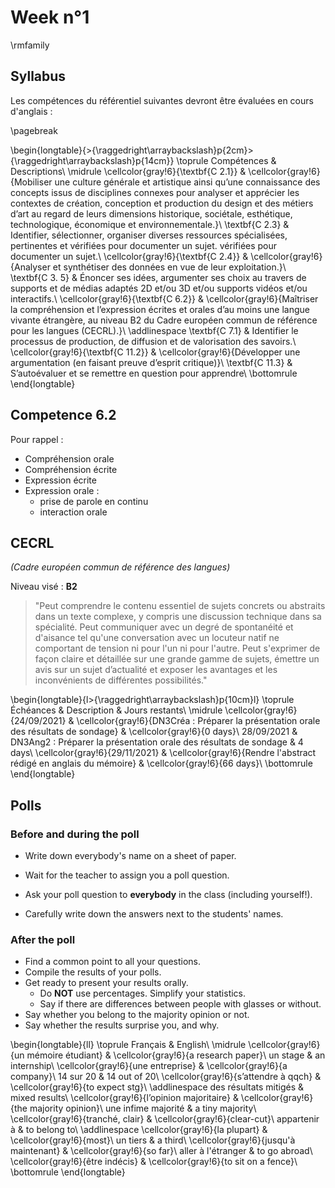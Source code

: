 # Week n°1



\rmfamily

## Syllabus

Les compétences du référentiel suivantes devront être évaluées en cours d'anglais :

\pagebreak


\begin{longtable}{>{\raggedright\arraybackslash}p{2cm}>{\raggedright\arraybackslash}p{14cm}}
\toprule
Compétences & Descriptions\\
\midrule
\cellcolor{gray!6}{\textbf{C 2.1}} & \cellcolor{gray!6}{Mobiliser une culture générale et artistique ainsi qu’une connaissance des concepts issus de disciplines connexes pour analyser et apprécier les contextes de création, conception et production du design et des métiers d’art au regard de leurs dimensions historique, sociétale, esthétique, technologique, économique et environnementale.}\\
\textbf{C 2.3} & Identifier, sélectionner, organiser diverses ressources spécialisées, pertinentes et vérifiées pour documenter un sujet.  vérifiées pour documenter un sujet.\\
\cellcolor{gray!6}{\textbf{C 2.4}} & \cellcolor{gray!6}{Analyser et synthétiser des données en vue de leur exploitation.}\\
\textbf{C 3. 5} & Énoncer ses idées, argumenter ses choix au travers de supports et de médias adaptés 2D et/ou 3D et/ou supports vidéos et/ou interactifs.\\
\cellcolor{gray!6}{\textbf{C 6.2}} & \cellcolor{gray!6}{Maîtriser la compréhension et l’expression écrites et orales d’au moins une langue vivante étrangère, au niveau B2 du Cadre européen commun de référence pour les langues (CECRL).}\\
\addlinespace
\textbf{C 7.1} & Identifier le processus de production, de diffusion et de valorisation des savoirs.\\
\cellcolor{gray!6}{\textbf{C 11.2}} & \cellcolor{gray!6}{Développer une argumentation (en faisant preuve d’esprit critique)}\\
\textbf{C 11.3} & S’autoévaluer et se remettre en question pour apprendre\\
\bottomrule
\end{longtable}





## Competence 6.2

Pour rappel :

* Compréhension orale
* Compréhension écrite
* Expression écrite
* Expression orale :
  - prise de parole en continu
  - interaction orale



## CECRL

*(Cadre européen commun de référence des langues)*

Niveau visé : **B2**

> "Peut comprendre le contenu essentiel de sujets concrets ou abstraits dans un texte complexe, y compris une discussion technique dans sa spécialité. Peut communiquer avec un degré de spontanéité et d'aisance tel qu'une conversation avec un locuteur natif ne comportant de tension ni pour l'un ni pour l'autre. Peut s'exprimer de façon claire et détaillée sur une grande gamme de sujets, émettre un avis sur un sujet d’actualité et exposer les avantages et les inconvénients de différentes possibilités."




\begin{longtable}{l>{\raggedright\arraybackslash}p{10cm}l}
\toprule
Échéances & Description & Jours restants\\
\midrule
\cellcolor{gray!6}{24/09/2021} & \cellcolor{gray!6}{DN3Créa : Préparer la présentation orale des résultats de sondage} & \cellcolor{gray!6}{0 days}\\
28/09/2021 & DN3Ang2 : Préparer la présentation orale des résultats de sondage & 4 days\\
\cellcolor{gray!6}{29/11/2021} & \cellcolor{gray!6}{Rendre l'abstract rédigé en anglais du mémoire} & \cellcolor{gray!6}{66 days}\\
\bottomrule
\end{longtable}



## Polls

### Before and during the poll

- Write down everybody's name on a sheet of paper.

- Wait for the teacher to assign you a poll question.

- Ask your poll question to **everybody** in the class (including yourself!).

- Carefully write down the answers next to the students' names.


 
### After the poll



- Find a common point to all your questions.
- Compile the results of your polls.
- Get ready to present your results orally.
  - Do **NOT** use percentages. Simplify your statistics.
  - Say if there are differences between people with glasses or without.
- Say whether you belong to the majority opinion or not.
- Say whether the results surprise you, and why.
  
 


 

\begin{longtable}{ll}
\toprule
Français & English\\
\midrule
\cellcolor{gray!6}{un mémoire étudiant} & \cellcolor{gray!6}{a research paper}\\
un stage & an internship\\
\cellcolor{gray!6}{une entreprise} & \cellcolor{gray!6}{a company}\\
14 sur 20 & 14 out of 20\\
\cellcolor{gray!6}{s’attendre à qqch} & \cellcolor{gray!6}{to expect stg}\\
\addlinespace
des résultats mitigés & mixed results\\
\cellcolor{gray!6}{l’opinion majoritaire} & \cellcolor{gray!6}{the majority opinion}\\
une infime majorité & a tiny majority\\
\cellcolor{gray!6}{tranché, clair} & \cellcolor{gray!6}{clear-cut}\\
appartenir à & to belong to\\
\addlinespace
\cellcolor{gray!6}{la plupart} & \cellcolor{gray!6}{most}\\
un tiers & a third\\
\cellcolor{gray!6}{jusqu'à maintenant} & \cellcolor{gray!6}{so far}\\
aller à l'étranger & to go abroad\\
\cellcolor{gray!6}{être indécis} & \cellcolor{gray!6}{to sit on a fence}\\
\bottomrule
\end{longtable}










